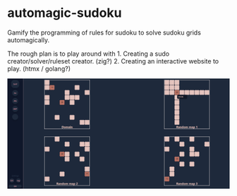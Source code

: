 # automagic-sudoku
Gamify the programming of rules for sudoku to solve sudoku grids
automagically.

The rough plan is to play around with
    1. Creating a sudo creator/solver/ruleset creator. (zig?)
    2. Creating an interactive website to play. (htmx / golang?)

![an image of four sudoku boards highlighted in shades of slate and rose](automagic-sudoku-visualization.png)